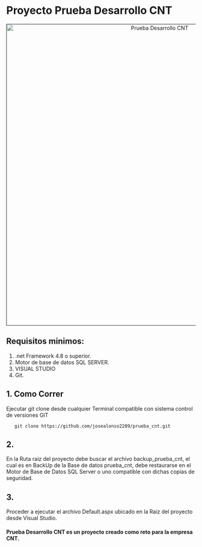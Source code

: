 # Proyecto Prueba Desarrollo CNT
<div align="center">
    <a href="">
        <img src="/assets/reto.png" alt="Prueba Desarrollo CNT" width="800px" />
    </a>
</div>

## Requisitos minimos:
1. .net Framework 4.8 o superior.
2. Motor de base de datos SQL SERVER.
3. VISUAL STUDIO
4. Git.

## 1. Como Correr
Ejecutar git clone desde cualquier Terminal compatible con sistema control de versiones GIT 
```shell
   git clone https://github.com/josealonso2209/prueba_cnt.git
```
## 2. 
En la Ruta raiz del proyecto debe buscar el archivo backup_prueba_cnt, el cual es en BackUp de la Base de datos prueba_cnt, debe restaurarse en el Motor de Base de Datos SQL Server o uno compatible con dichas copias de seguridad.

## 3.
Proceder a ejecutar el archivo Default.aspx ubicado en la Raiz del proyecto desde Visual Studio.



#### Prueba Desarrollo CNT es un proyecto creado como reto para la empresa CNT.
